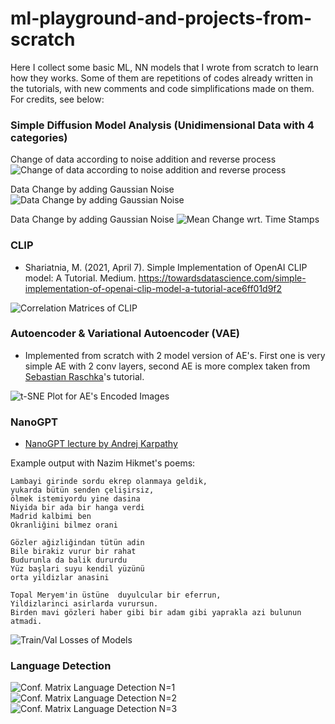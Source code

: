 # ml-playground-and-projects-from-scratch

Here I collect some basic ML, NN models that I wrote from scratch to learn how they works. Some of them are repetitions of codes already written in the tutorials, with new comments and code simplifications made on them. For credits, see below:


### Simple Diffusion Model Analysis (Unidimensional Data with 4 categories)
Change of data according to noise addition and reverse process
![Change of data according to noise addition and reverse process](https://raw.githubusercontent.com/robuno/ml-pground-and-from-scratch/main/figures/simple_diff/data_gen_per_time.png)

Data Change by adding Gaussian Noise
![Data Change by adding Gaussian Noise](https://raw.githubusercontent.com/robuno/ml-pground-and-from-scratch/main/figures/simple_diff/histogram_gaussian_noises.png)

Data Change by adding Gaussian Noise
![Mean Change wrt. Time Stamps](https://raw.githubusercontent.com/robuno/ml-pground-and-from-scratch/main/figures/simple_diff/mean_per_time.png)



### CLIP
-  Shariatnia, M. (2021, April 7). Simple Implementation of OpenAI CLIP model: A Tutorial. Medium. https://towardsdatascience.com/simple-implementation-of-openai-clip-model-a-tutorial-ace6ff01d9f2

![Correlation Matrices of CLIP](https://raw.githubusercontent.com/robuno/ml-pground-and-from-scratch/main/figures/clip_corr_matrices2.png)

### Autoencoder & Variational Autoencoder (VAE)
- Implemented from scratch with 2 model version of AE's. First one is very simple AE with 2 conv layers, second AE is more complex taken from [Sebastian Raschka](https://github.com/rasbt/stat453-deep-learning-ss21/tree/main/L16)'s tutorial.

![t-SNE Plot for AE's Encoded Images](https://raw.githubusercontent.com/robuno/ml-pground-and-from-scratch/main/figures/ae-mnist-tsne-60000.png)

### NanoGPT

-  [NanoGPT lecture by Andrej Karpathy](https://github.com/karpathy/ng-video-lecture)

Example output with Nazim Hikmet's poems:
```
Lambayi girinde sordu ekrep olanmaya geldik,
yukarda bütün senden çelişirsiz,
ölmek istemiyordu yine dasina
Niyida bir ada bir hanga verdi
Madrid kalbimi ben
Okranliğini bilmez orani

Gözler ağizliğindan tütün adin
Bile birakiz vurur bir rahat
Budurunla da balik dururdu
Yüz başlari suyu kendil yüzünü
orta yildizlar anasini

Topal Meryem'in üstüne  duyulcular bir eferrun,
Yildizlarinci asirlarda vurursun.
Birden mavi gözleri haber gibi bir adam gibi yaprakla azi bulunun atmadi.
```
<!-- <img width="400" height="600" src="https://raw.githubusercontent.com/robuno/ml-pground-and-from-scratch/main/figures/n_gpt_losses1_nazim.png"> -->
![Train/Val Losses of Models](https://raw.githubusercontent.com/robuno/ml-pground-and-from-scratch/main/figures/n_gpt_losses1_nazim.png)



### Language Detection
<!-- <img width="400" height="600" src="https://raw.githubusercontent.com/robuno/ml-pground-and-from-scratch/main/figures/n_gpt_losses1_nazim.png"> -->
![Conf. Matrix Language Detection N=1](https://raw.githubusercontent.com/robuno/ml-pground-and-from-scratch/main/figures/detect_lang_n1.png)
![Conf. Matrix Language Detection N=2](https://raw.githubusercontent.com/robuno/ml-pground-and-from-scratch/main/figures/detect_lang_n2.png)
![Conf. Matrix Language Detection N=3](https://raw.githubusercontent.com/robuno/ml-pground-and-from-scratch/main/figures/detect_lang_n3.png)

